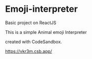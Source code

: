 # Emoji-interpreter
Basic project on ReactJS 

This is a simple Animal emoji Interpreter

created with CodeSandbox.

https://vkr3m.csb.app/


